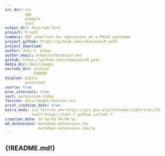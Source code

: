 ```yaml
---
src_dir: src
         app
         example
         test
output_dir: docs/fpm-ford
project: M_math
summary: OOP interface for operations on a POSIX pathname
project_github: https://github.com/urbanjost/M_math
project_download:
author: John S. Urban
author_email: urbanjost@comcast.net
github: https://github.com/urbanjost/M_path
media_dir: docs/images
exclude_dir: archive
             FODDER
display: public
         protected
source: true
proc_internals: true
sort: permission-alpha
favicon: docs/images/favicon.ico
print_creation_date: true
extra_mods: iso_fortran_env:https://gcc.gnu.org/onlinedocs/gfortran/ISO_005fFORTRAN_005fENV.html
            tomlf:https://toml-f.github.io/toml-f
creation_date: %Y-%m-%d %H:%M %z
md_extensions: markdown.extensions.toc
               markdown.extensions.smarty
---
```

{!README.md!}
---
